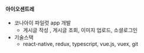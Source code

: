 #### 아이오센트레

- 코나아이 파일럿 app 개발
  - 게시글 작성 , 게시글 조회, 이미지 업로드, 소셜로그인
- 기술스택
  - react-native, redux, typescript, vue.js, vuex, git
